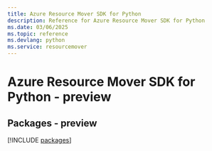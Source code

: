 ```yaml
---
title: Azure Resource Mover SDK for Python
description: Reference for Azure Resource Mover SDK for Python
ms.date: 03/06/2025
ms.topic: reference
ms.devlang: python
ms.service: resourcemover
---
```

# Azure Resource Mover SDK for Python - preview
## Packages - preview
[!INCLUDE [packages](resource-mover-index.md)]